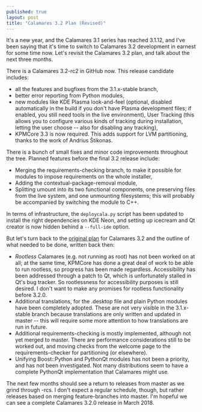 ```yaml
---
published: true
layout: post
title: "Calamares 3.2 Plan (Revised)"
---
```

It's a new year, and the Calamares 3.1 series has reached 3.1.12,
and I've been saying that it's time to switch to Calamares 3.2
development in earnest for some time now. Let's revisit the
Calamares 3.2 plan, and talk about the next three months.

<!-- more -->

There is a Calamares 3.2-rc2 in GitHub now. This release
candidate includes:

* all the features and bugfixes from the 3.1.x-stable branch,
* better error reporting from Python modules,
* new modules like KDE Plasma look-and-feel (optional,
  disabled automatically in the build if you don't have
  Plasma development files; if enabled, you still need
  tools in the live environment), User Tracking (this 
  allows you to configure various kinds of tracking
  during installation, letting the user choose -- also
  for disabling any tracking),
* KPMCore 3.3 is now required. This adds support for LVM partitioning,
  thanks to the work of Andrius &Scaron;tikonas.

There is a bunch of small fixes and minor code improvements
throughout the tree. Planned features before the final 3.2 release
include:

* Merging the requirements-checking branch, to make it possible
  for modules to impose requirements on the whole installer,
* Adding the contextual-package-removal module,
* Splitting umount into its two functional components,
  one preserving files from the live system, and one 
  unmounting filesystems; this will probably be accompanied
  by switching the module to C++.

In terms of infrastructure, the `deploycala.py` script has been
updated to install the right dependencies on KDE Neon, and
setting up icecream and Qt creator is now hidden behind a
`--full-ide` option.

But let's turn back to the 
[original plan](https://calamares.io/calamares-3.2-plan/)
for Calamares 3.2 and the outline of what needed to be
done, written back then:

* *Rootless* Calamares (e.g. not running as root) has not been
  worked on at all; at the same time, KPMCore has done a great
  deal of work to be able to run rootless, so progress has been
  made regardless. Accessibility has been addressed through a
  patch to Qt, which is unfortunately stalled in Qt's bug tracker.
  So rootlessness for accessibility purposes is still desired.
  I don't want to make any promises for rootless functionality
  before 3.2.0.
* Additional translations, for the .desktop file and plain Python modules
  have been completely adopted. These are not very visible in the
  3.1.x-stable branch because translations are only written and updated
  in master -- this will require some more attention to how
  translations are run in future.
* Additional requirements-checking is mostly implemented,
  although not yet merged to master. There are performance
  considerations still to be worked out, and moving checks
  from the welcome page to the requirements-checker for
  partitioning (or elsewhere).
* Unifying Boost::Python and PythonQt modules has not been
  a priority, and has not been investigated.  Not many distributions
  seem to have a complete PythonQt implementation that Calamares might use.

The next few months should see a return to releases from master
as we grind through -rcs. I don't expect a regular schedule, though,
but rather releases based on merging feature-branches into master.
I'm hopeful we can see a complete Calamares 3.2.0 release in March 2018.
